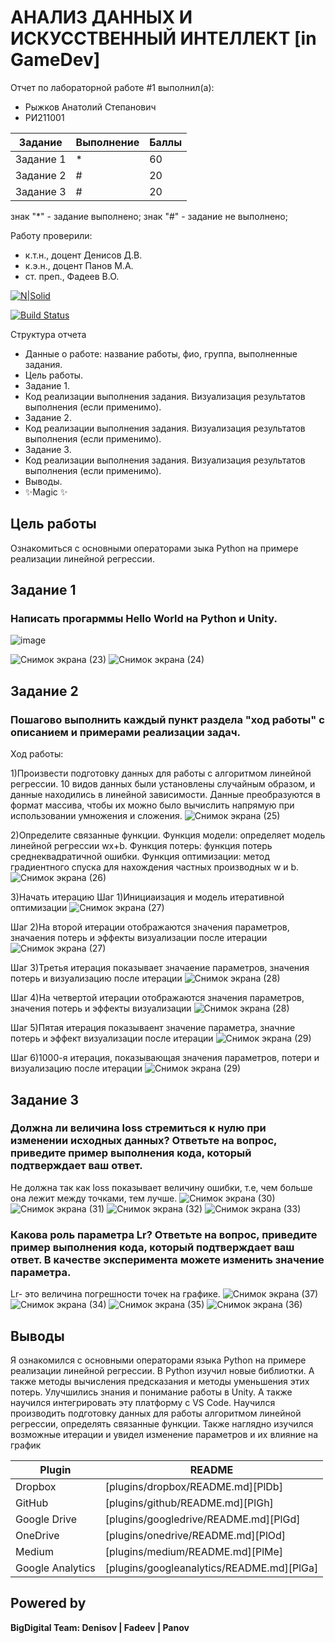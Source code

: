 # АНАЛИЗ ДАННЫХ И ИСКУССТВЕННЫЙ ИНТЕЛЛЕКТ [in GameDev]
Отчет по лабораторной работе #1 выполнил(а):
- Рыжков Анатолий Степанович
- РИ211001

| Задание | Выполнение | Баллы |
| ------ | ------ | ------ |
| Задание 1 | * | 60 |
| Задание 2 | # | 20 |
| Задание 3 | # | 20 |

знак "*" - задание выполнено; знак "#" - задание не выполнено;

Работу проверили:
- к.т.н., доцент Денисов Д.В.
- к.э.н., доцент Панов М.А.
- ст. преп., Фадеев В.О.

[![N|Solid](https://cldup.com/dTxpPi9lDf.thumb.png)](https://nodesource.com/products/nsolid)

[![Build Status](https://travis-ci.org/joemccann/dillinger.svg?branch=master)](https://travis-ci.org/joemccann/dillinger)

Структура отчета

- Данные о работе: название работы, фио, группа, выполненные задания.
- Цель работы.
- Задание 1.
- Код реализации выполнения задания. Визуализация результатов выполнения (если применимо).
- Задание 2.
- Код реализации выполнения задания. Визуализация результатов выполнения (если применимо).
- Задание 3.
- Код реализации выполнения задания. Визуализация результатов выполнения (если применимо).
- Выводы.
- ✨Magic ✨

## Цель работы
Ознакомиться с основными операторами зыка Python на примере реализации линейной регрессии.

## Задание 1
### Написать прогарммы Hello World на Python и Unity.


![image](https://user-images.githubusercontent.com/109138056/192851566-ecd4924b-e609-4bd1-8d4e-ef7aeb052613.png)

![Снимок экрана (23)](https://user-images.githubusercontent.com/114180894/192596422-949577ff-db5b-43c3-9a91-72c6b05c3b91.png)
![Снимок экрана (24)](https://user-images.githubusercontent.com/114180894/192596425-a67e3dd4-d7f9-44a9-9c93-67171d8dd9fc.png)

## Задание 2
### Пошагово выполнить каждый пункт раздела "ход работы" с описанием и примерами реализации задач.
Ход работы:

1)Произвести подготовку данных для работы с алгоритмом линейной регрессии. 10 видов данных были установлены случайным образом, и данные находились в линейной зависимости. Данные преобразуются в формат массива, чтобы их можно было вычислить напрямую при использовании умножения и сложения.
![Снимок экрана (25)](https://user-images.githubusercontent.com/114180894/192604408-37438159-4541-456d-ba0e-b2c8df8fcec3.png)

2)Определите связанные функции. Функция модели: определяет модель линейной регрессии wx+b. Функция потерь: функция потерь среднеквадратичной ошибки. Функция оптимизации: метод градиентного спуска для нахождения частных производных w и b.
![Снимок экрана (26)](https://user-images.githubusercontent.com/114180894/192604529-bc5de1e2-0a67-46e6-82f0-bf23a1c3ef21.png)

3)Начать итерацию
Шаг 1)Инициаизация и модель итеративной оптимизации
![Снимок экрана (27)](https://user-images.githubusercontent.com/114180894/192604706-b7fa5b1a-ec1d-4d8a-8590-736779b75e4d.png)

Шаг 2)На второй итерации отображаются значения параметров, значаения потерь и эффекты визуализации после итерации
![Снимок экрана (27)](https://user-images.githubusercontent.com/114180894/192604892-63c8fe75-c880-42b2-8122-8790205cd6d6.png)

Шаг 3)Третья итерация показывает значаение параметров, значения потерь и визуализацию после итерации 
![Снимок экрана (28)](https://user-images.githubusercontent.com/114180894/192605132-de4a81cc-2b8c-471d-af0d-a7a99537d0d0.png)

Шаг 4)На четвертой итерации отображаются значения параметров, значения потерь и эффекты визуализации
![Снимок экрана (28)](https://user-images.githubusercontent.com/114180894/192605296-ea4cd53f-f631-4e5a-94b6-65b1d4651758.png)

Шаг 5)Пятая итерация показываент значение параметра, значние потерь и эффект визуализации после итерации
![Снимок экрана (29)](https://user-images.githubusercontent.com/114180894/192605438-2a78280c-0320-4b1f-9c29-952bcf79359d.png)

Шаг 6)1000-я итерация, показывающая значения параметров, потери и визуализацию после итерации
![Снимок экрана (29)](https://user-images.githubusercontent.com/114180894/192605650-146195c7-b45c-4b13-b1de-cbdf8fa9e25f.png)

## Задание 3
### Должна ли величина loss стремиться к нулю при изменении исходных данных? Ответьте на вопрос, приведите пример выполнения кода, который подтверждает ваш ответ.
Не должна так как loss показывает величину ошибки, т.е, чем больше она лежит между точками, тем лучше.
![Снимок экрана (30)](https://user-images.githubusercontent.com/114180894/192610036-0f343fb2-988c-4cd9-9a00-1e2f73f95456.png)
![Снимок экрана (31)](https://user-images.githubusercontent.com/114180894/192610039-3cbf491e-cb5f-4ed4-af33-22f83f532e55.png)
![Снимок экрана (32)](https://user-images.githubusercontent.com/114180894/192610042-dd274899-f9fc-4ae5-8dd1-07bdcefd2b54.png)
![Снимок экрана (33)](https://user-images.githubusercontent.com/114180894/192610045-40074b88-b424-4fc8-bc56-bac05367f8c9.png)

### Какова роль параметра Lr? Ответьте на вопрос, приведите пример выполнения кода, который подтверждает ваш ответ. В качестве эксперимента можете изменить значение параметра.
Lr- это величина погрешности точек на графике. 
![Снимок экрана (37)](https://user-images.githubusercontent.com/114180894/192610494-41aae35e-4e14-4e69-8535-d424be0f2caa.png)
![Снимок экрана (34)](https://user-images.githubusercontent.com/114180894/192610499-608f925c-6d75-4262-8575-cdea17d7ce1c.png)
![Снимок экрана (35)](https://user-images.githubusercontent.com/114180894/192610503-6d19e903-ae7e-487e-84b3-eb27e06cef89.png)
![Снимок экрана (36)](https://user-images.githubusercontent.com/114180894/192610504-4fb06c61-2e7a-4687-84c6-fe5d419607e2.png)


## Выводы

Я ознакомился с основными операторами языка Python на примере реализации линейной регрессии. В Python изучил новые библиотки. А также методы вычисления  предсказания и методы уменьшения этих потерь. Улучшились знания и понимание работы в Unity. А также научился интегрировать эту платформу с VS Code. Научился производить подготовку данных для работы алгоритмом линейной регрессии, определять связанные функции. Также наглядно изучился возможные итерации и увидел изменение параметров и их влияние на график 

| Plugin | README |
| ------ | ------ |
| Dropbox | [plugins/dropbox/README.md][PlDb] |
| GitHub | [plugins/github/README.md][PlGh] |
| Google Drive | [plugins/googledrive/README.md][PlGd] |
| OneDrive | [plugins/onedrive/README.md][PlOd] |
| Medium | [plugins/medium/README.md][PlMe] |
| Google Analytics | [plugins/googleanalytics/README.md][PlGa] |

## Powered by

**BigDigital Team: Denisov | Fadeev | Panov**
